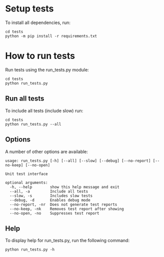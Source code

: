 # Setup tests

To install all dependencies, run:

    cd tests
    python -m pip install -r requirements.txt

# How to run tests

Run tests using the run_tests.py module:

    cd tests
    python run_tests.py

## Run all tests

To include all tests (include slow) run:

    cd tests
    python run_tests.py --all

## Options

A number of other options are available:

    usage: run_tests.py [-h] [--all] [--slow] [--debug] [--no-report] [--no-keep] [--no-open]

    Unit test interface

    optional arguments:
      -h, --help        show this help message and exit
      --all, -a         Include all tests
      --slow, -s        Includes slow tests
      --debug, -d       Enables debug mode
      --no-report, -nr  Does not generate test reports
      --no-keep, -nk    Removes test report after showing
      --no-open, -no    Suppresses test report

## Help

To display help for run_tests.py, run the following command:

    python run_tests.py -h
